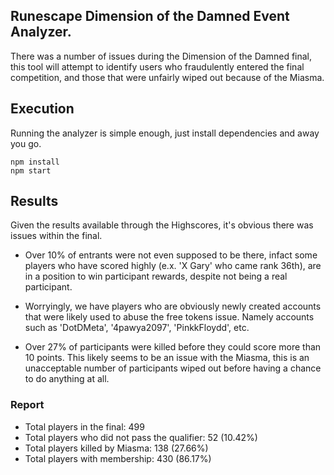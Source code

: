 ## Runescape Dimension of the Damned Event Analyzer.

There was a number of issues during the Dimension of the Damned final, this tool will attempt to identify users who fraudulently entered the final competition, and those that were unfairly wiped out because of the Miasma.

## Execution

Running the analyzer is simple enough, just install dependencies and away you go.

```
npm install
npm start
```

## Results

Given the results available through the Highscores, it's obvious there was issues within the final.

* Over 10% of entrants were not even supposed to be there, infact some players who have scored highly (e.x. 'X Gary' who came rank 36th), are in a position to win participant rewards, despite not being a real participant.
 * Worryingly, we have players who are obviously newly created accounts that were likely used to abuse the free tokens issue. Namely accounts such as 'DotDMeta', '4pawya2097', 'PinkkFloydd', etc.

* Over 27% of participants were killed before they could score more than 10 points. This likely seems to be an issue with the Miasma, this is an unacceptable number of participants wiped out before having a chance to do anything at all. 

### Report

* Total players in the final: 499
* Total players who did not pass the qualifier: 52 (10.42%)
* Total players killed by Miasma: 138 (27.66%)
* Total players with membership: 430 (86.17%)
